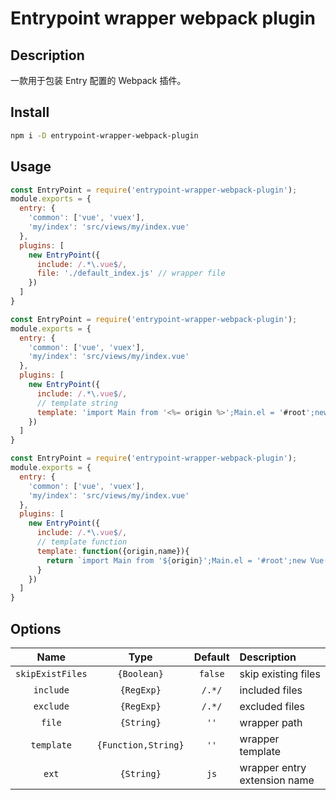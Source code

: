 # Entrypoint wrapper webpack plugin

## Description

一款用于包装 Entry 配置的 Webpack 插件。

## Install

```bash
npm i -D entrypoint-wrapper-webpack-plugin
```

## Usage

```js
const EntryPoint = require('entrypoint-wrapper-webpack-plugin');
module.exports = {
  entry: {
    'common': ['vue', 'vuex'],
    'my/index': 'src/views/my/index.vue'
  },
  plugins: [
	new EntryPoint({
	  include: /.*\.vue$/,
	  file: './default_index.js' // wrapper file
	})
  ]
}
```


```js
const EntryPoint = require('entrypoint-wrapper-webpack-plugin');
module.exports = {
  entry: {
    'common': ['vue', 'vuex'],
    'my/index': 'src/views/my/index.vue'
  },
  plugins: [
	new EntryPoint({
	  include: /.*\.vue$/,
	  // template string
	  template: 'import Main from '<%= origin %>';Main.el = '#root';new Vue(Main)'
	})
  ]
}
```


```js
const EntryPoint = require('entrypoint-wrapper-webpack-plugin');
module.exports = {
  entry: {
    'common': ['vue', 'vuex'],
    'my/index': 'src/views/my/index.vue'
  },
  plugins: [
	new EntryPoint({
	  include: /.*\.vue$/,
	  // template function
	  template: function({origin,name}){
	    return `import Main from '${origin}';Main.el = '#root';new Vue(Main)`
	  }
	})
  ]
}
```

## Options

|Name|Type|Default|Description|
|:--:|:--:|:--:|:----------|
|`skipExistFiles`|`{Boolean}`|`false`|skip existing files|
|`include`|`{RegExp}`|`/.*/`|included files|
|`exclude`|`{RegExp}`|`/.*/`|excluded files|
|`file`|`{String}`|`''`|wrapper path|
|`template`|`{Function,String}`|`''`|wrapper template|
|`ext`|`{String}`|`js`|wrapper entry extension name


